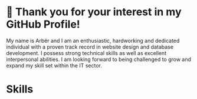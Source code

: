 <h1>👋 Thank you for your interest in my GitHub Profile!</h1>

My name is Arbër and I am an enthusiastic, hardworking and dedicated individual with a proven track record in website design and database development.
I possess strong technical skills as well as excellent interpersonal abilities.
I am looking forward to being challenged to grow and expand my skill set within the IT sector.


<h1>Skills</h1>

<!---
- 👀 I’m interested in ...
- 🌱 I’m currently learning ...
- 💞️ I’m looking to collaborate on ...
- 📫 How to reach me ...
- 😄 Pronouns: ...
- ⚡ Fun fact: ...

MrArbri/MrArbri is a ✨ special ✨ repository because its `README.md` (this file) appears on your GitHub profile.
You can click the Preview link to take a look at your changes.
--->
